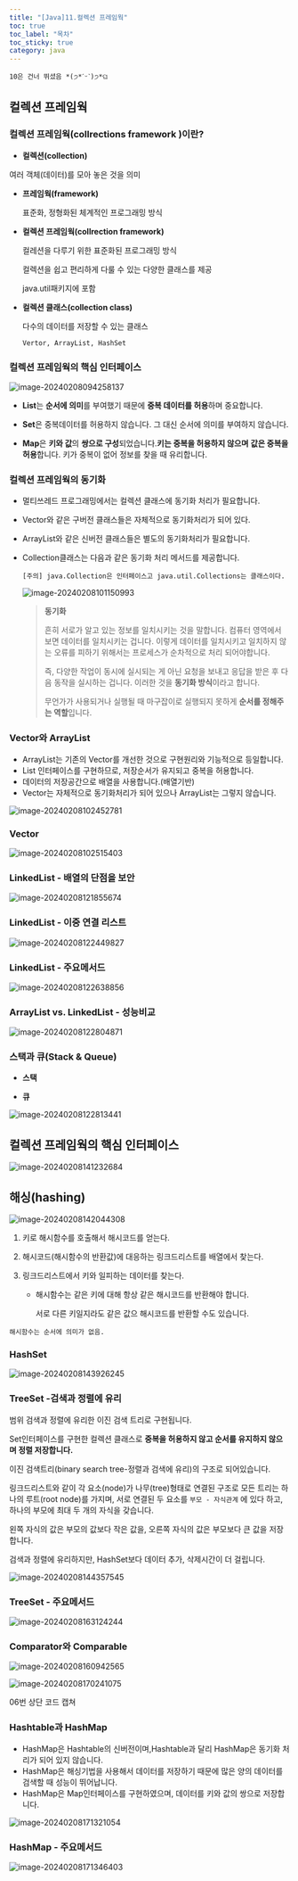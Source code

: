 ```yaml
---
title: "[Java]11.컬렉션 프레임웍"
toc: true
toc_label: "목차"
toc_sticky: true
category: java
---
```


`10은 건너 뛰셨음 *(੭*ˊᵕˋ)੭*ଘ`

## 컬렉션 프레임웍

### 컬렉션 프레임웍(collrections framework )이란?

-  **컬렉션(collection)**

  여러 객체(데이터)를 모아 놓은 것을 의미

- **프레임웍(framework)**

  표준화, 정형화된 체계적인 프로그래밍 방식

- **컬렉션 프레임웍(collrection framework)**

  컬레션을 다루기 위한 표준화된 프로그래밍 방식

  컬렉션을 쉽고 편리하게 다룰 수 있는 다양한 클래스를 제공

  java.util패키지에 포함

- **컬렉션 클래스(collection class)**

  다수의 데이터를 저장할 수 있는 클래스

  `Vertor, ArrayList, HashSet`



###  컬렉션 프레임웍의 핵심 인터페이스

![image-20240208094258137](/../../images/2024-02-08-컬렉션프레임웍/image-20240208094258137.png)

- **List**는 **순서에 의미**를 부여했기 때문에 **중복 데이터를 허용**하며 중요합니다. 

- **Set**은 중복데이터를 허용하지 않습니다. 그 대신 순서에 의미를 부여하지 않습니다.

- **Map**은 **키와 값**의 **쌍으로 구성**되었습니다.<span color="hlm">**키는 중복을 허용하지 않으며**</span> **값은 중복을 허용**합니다. 키가 중복이 없어 정보를 찾을 때 유리합니다.

### 컬렉션 프레임웍의 동기화

- 멀티쓰레드 프로그래밍에서는 컬렉션 클래스에 동기화 처리가 필요합니다.

- Vector와 같은 구버전 클래스들은 자체적으로 동기화처리가 되어 있다.

- ArrayList와 같은 신버전 클래스들은 별도의 동기화처리가 필요합니다.

- Collection클래스는 다음과 같은 동기화 처리 메서드를 제공합니다.

  `[주의] java.Collection은 인터페이스고 java.util.Collections는 클래스이다.`

  ![image-20240208101150993](/../../images/2024-02-08-컬렉션프레임웍/image-20240208101150993.png)

  > **동기화**
  >
  > 흔히 서로가 알고 있는 정보를 일치시키는 것을 말합니다. 컴퓨터 영역에서 보면 데이터를 일치시키는 겁니다. 이렇게 데이터를 일치시키고 일치하지 않는 오류를 피하기 위해서는 프로세스가 순차적으로 처리 되어야합니다.
  >
  > 즉, 다양한 작업이 동시에 실시되는 게 아닌 요청을 보내고 응답을 받은 후 다음 동작을 실시하는 겁니다. 이러한 것을 <span class="hlm">**동기화 방식**</span>이라고 합니다.
  >
  > 무언가가 사용되거나 실행될 때 마구잡이로 실행되지 못하게 **순서를 정해주는 역할**입니다.

### Vector와 ArrayList

- ArrayList는 기존의 Vector를 개선한 것으로 구현원리와 기능적으로 등일합니다.
- List 인터페이스를 구현하므로, 저장순서가 유지되고 중복을 허용합니다.
- 데이터의 저장공간으로 배열을 사용합니다.(배열기반)
- Vector는 자체적으로 동기화처리가 되어 있으나 ArrayList는 그렇지 않습니다.

![image-20240208102452781](/../../images/2024-02-08-컬렉션프레임웍/image-20240208102452781.png)

### Vector

![image-20240208102515403](/../../images/2024-02-08-컬렉션프레임웍/image-20240208102515403.png)



### LinkedList - 배열의 단점을 보안

![image-20240208121855674](/../../images/2024-02-08-컬렉션프레임웍/image-20240208121855674.png)

### LinkedList - 이중 연결 리스트

![image-20240208122449827](/../../images/2024-02-08-컬렉션프레임웍/image-20240208122449827.png)

### LinkedList - 주요메서드

![image-20240208122638856](/../../images/2024-02-08-컬렉션프레임웍/image-20240208122638856.png)

### ArrayList vs. LinkedList - 성능비교

![image-20240208122804871](/../../images/2024-02-08-컬렉션프레임웍/image-20240208122804871.png)



### 스택과 큐(Stack & Queue)

- **스택**

  

- **큐**

![image-20240208122813441](/../../images/2024-02-08-컬렉션프레임웍/image-20240208122813441.png)

## 컬렉션 프레임웍의 핵심 인터페이스





![image-20240208141232684](/../../images/2024-02-08-컬렉션프레임웍/image-20240208141232684.png)

## 해싱(hashing)

![image-20240208142044308](/../../images/2024-02-08-컬렉션프레임웍/image-20240208142044308.png)

1. 키로 해시함수를 호출해서 해시코드를 얻는다.

2. 해시코드(해시함수의 반환값)에 대응하는 링크드리스트를 배열에서 찾는다.

3. 링크드리스트에서 키와 일피하는 데이터를 찾는다.

   - 해시함수는 같은 키에 대해 항상 같은 해시코드를 반환해야 합니다.

     서로 다른 키일지라도 같은 값으 해시코드를 반환할 수도 있습니다.

`해시함수는 순서에 의미가 없음.`

### HashSet

![image-20240208143926245](/../../images/2024-02-08-컬렉션프레임웍/image-20240208143926245.png)



### TreeSet -검색과 정렬에 유리

범위 검색과 정렬에 유리한 이진 검색 트리로 구현됩니다.

Set인터페이스를 구현한 컬렉션 클래스로 **중복을 허용하지 않고 순서를 유지하지 않으며 정렬 저장합니다.**

이진 검색트리(binary search tree-정렬과 검색에 유리)의 구조로 되어있습니다.

링크드리스트와 같이 각 요소(node)가 나무(tree)형태로 연결된 구조로 모든 트리는 하나의 루트(root node)를 가지며, 서로 연결된 두 요소를 `부모 - 자식관계` 에 있다 하고, 하나의 부모에 최대 두 개의 자식을 갖습니다.

왼쪽 자식의 값은 부모의 값보다 작은 값을, 오른쪽 자식의 값은 부모보다 큰 값을 저장합니다.

검색과 정렬에 유리하지만, HashSet보다 데이터 추가, 삭제시간이 더 걸립니다.

![image-20240208144357545](/../../images/2024-02-08-컬렉션프레임웍/image-20240208144357545.png)

### TreeSet - 주요메서드

![image-20240208163124244](/../../images/2024-02-08-컬렉션프레임웍/image-20240208163124244.png)

### Comparator와 Comparable

![image-20240208160942565](../../../images/2024-02-08-컬렉션프레임웍/image-20240208160942565.png)

![image-20240208170241075](../../../images/2024-02-08-컬렉션프레임웍/image-20240208170241075.png)

06번 상단 코드 캡쳐

### Hashtable과 HashMap

- HashMap은 Hashtable의 신버전이며,Hashtable과 달리 HashMap은 동기화 처리가 되어 있지 않습니다. 
- HashMap은 해싱기법을 사용해서 데이터를 저장하기 때문에 많은 양의 데이터를 검색할 때 성능이 뛰어납니다.
- HashMap은 Map인터페이스를 구현하였으며, 데이터를 키와 값의 쌍으로 저장합니다.

![image-20240208171321054](../../../images/2024-02-08-컬렉션프레임웍/image-20240208171321054.png)

### HashMap - 주요메서드

![image-20240208171346403](/../../images/2024-02-08-컬렉션프레임웍/image-20240208171346403.png)